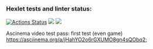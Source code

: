 ### Hexlet tests and linter status:

[![Actions Status](https://github.com/logos722/frontend-project-44/workflows/hexlet-check/badge.svg)](https://github.com/logos722/frontend-project-44/actions)
<a href="https://codeclimate.com/github/logos722/frontend-project-44/maintainability"><img src="https://api.codeclimate.com/v1/badges/af9c4d6793386ed3375c/maintainability" /></a>
<a href="https://codeclimate.com/github/logos722/frontend-project-44/test_coverage"><img src="https://api.codeclimate.com/v1/badges/af9c4d6793386ed3375c/test_coverage" /></a>

Ascinema video test pass: first test (even game) https://asciinema.org/a/jHahYO2o6rGXUMO8gn4sQObq2;